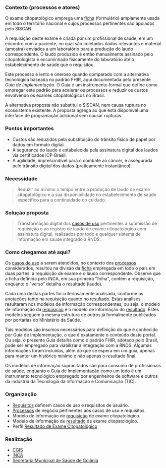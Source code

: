 ### Contexto (processos e atores)

O exame citopatológico emprega uma [ficha](./requisicao-exame-citopatologico.pdf) 
(formulário) amplamente usada em todo o território nacional e cujos processos 
pertinentes são apoiados pelo SISCAN.

A requisição deste exame é criada por um profissional de saúde, em um encontro com a paciente,
no qual são coletados dados relevantes e material (amostra) enviados a um laboratório
para a produção do laudo correspondente. O laudo produzido 
é então manualmente assinado pelo citopatologista e encaminhado fisicamente do
laboratório até o estabelecimento de saúde que o requisitou.

Este processo é lento e oneroso quando comparado com a
alternativa tecnológica baseada no padrão FHIR, aqui documentada
pelo presente _Guia de Implementação_. O Guia é um instrumento formal 
que define como empregar este padrão para acelerar os processos e reduzir os custos envolvendo os exames citopatológicos no Brasil.

A alternativa proposta não substitui o SISCAN, nem causa ruptura no ecossistema
existente. A proposta agrega ao que está disponível uma interface de 
programação adicional sem causar rupturas.

### Pontos importantes

- Custos são reduzidos pela substituição do trânsito físico de papel por dados em formato digital.
- A segurança do laudo é estabelecida pela assinatura digital dos laudos via certificados ICP-Brasil.
- A agilidade, imprescindível para o combate ao câncer, é assegurada pelo trânsito digital dos dados (praticamente instantâneo).


### Necessidade

> Reduzir ao mínimo o tempo entre a produção de laudo de exame citopatológico e a sua
> disponibilidade no estabelecimento de saúde específico para a continuidade do cuidado.

### Solução proposta

> Transformação digital dos <a href="requisitos.html">casos de uso</a> pertinentes à submissão de requisição e
> ao registro de laudo de exame citopatológico com assinatura digital, realizados por todo e qualquer sistema de informação em saúde integrado à RNDS.

### Como chegamos até aqui?

Os <a href="requisitos.html">casos de uso</a> a serem atendidos,
no contexto dos <a href="processos.html">processos</a>
considerados, resultou na divisão da [ficha](./requisicao-exame-citopatologico.pdf)
empregada em todo o país em duas partes: a requisição de exame e o laudo correspondente.
Observe que a ficha definida pelo INCA, em sua primeira "folha", contém a requisição, enquanto o "verso" detalha
o resultado (laudo).

Cada uma destas partes foi criteriosamente analisada, conforme as anotações
tanto na [requisição](./requisicao-anotada.pdf) quanto no
[resultado](./laudo-anotado.pdf). Estas análises resultaram
nos modelos de informação correspondentes, ou seja, o
modelo de informação da <a href="requisicao.html">requisição</a>
e o modelo de informação do <a href="resultado.html">resultado</a>.
Estes modelos seguem a mesma estrutura
de outros já formalmente publicados por portarias do Ministério da Saúde.

Tais modelos são insumos necessários para definição do que é conhecido por
Guia de Implementação, o que é exatamente o conteúdo deste portal. Ou seja,
o presente Guia detalha como o padrão FHIR, adotado pelo Brasil, pode ser empregado
para viabilizar a integração com a RNDS. Algumas informações foram incluídas,
além do que se espera em um guia, apenas para manter um histórico mínimo e não apenas
o resultado final.

Os modelos de informação supracitados são para consumo de profissionais de
saúde, enquanto o Guia de Implementação como um todo é um instrumento tecnológico
empregado por engenheiros de software e outros da indústria da Tecnologia da Informação
e Comunicação (TIC).

### Organização

- <a href="requisitos.html">Requisitos</a> definem casos de uso e requisitos de usuário.
- <a href="processos.html">Processos</a> de negócio pertinentes aos casos de uso e requisitos.
- Modelo de informação de <a href="requisicao.html">requisição</a> de exame citopatológico.
- Modelo de informação de <a href="resultado.html">resultado</a> de exame citopatológico.
- Perfil [Resultado de Exame Citopatológico](StructureDefinition-BRResultadoExameCitopatologico.html)

### Realização

- [CGIS](https://cgis.ufg.br/)
- [INCA](https://www.inca.gov.br/)
- [Secretaria Municipal de Saúde de Goiânia](https://saude.goiania.go.gov.br/)
